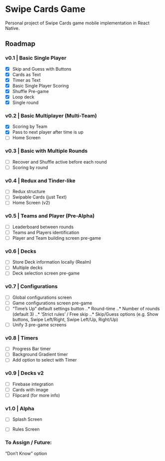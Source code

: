 # Swipe Cards Game
Personal project of Swipe Cards game mobile implementation in React Native.

## Roadmap

### v0.1 | Basic Single Player
- [X] Skip and Guess with Buttons
- [X] Cards as Text
- [X] Timer as Text
- [X] Basic Single Player Scoring
- [X] Shuffle Pre-game
- [X] Loop deck
- [X] Single round

### v0.2 | Basic Multiplayer (Multi-Team)
- [X] Scoring by Team
- [X] Pass to next player after time is up
- [ ] Home Screen

### v0.3 | Basic with Multiple Rounds
- [ ] Recover and Shuffle active before each round
- [ ] Scoring by round

### v0.4 | Redux and Tinder-like
- [ ] Redux structure
- [ ] Swipable Cards (just Text)
- [ ] Home Screen (v2)

### v0.5 | Teams and Player (Pre-Alpha)
- [ ] Leaderboard between rounds
- [ ] Teams and Players identification
- [ ] Player and Team building screen pre-game

### v0.6 | Decks
- [ ] Store Deck information locally (Realm)
- [ ] Multiple decks
- [ ] Deck selection screen pre-game

### v0.7 | Configurations
- [ ] Global configurations screen
- [ ] Game configurations screen pre-game
- [ ] “Time’s Up” default settings button
..* Round-time
..* Number of rounds (default 3)
..* ‘Strict rules’ / Free skip
..* Skip/Guess options (e.g. Show buttons, Swipe Left/Right, Swipe Left/Up, Right/Up)
- [ ] Unify 3 pre-game screens

### v0.8 | Timers
- [ ] Progress Bar timer
- [ ] Background Gradient timer
- [ ] Add option to select with Timer

### v0.9 | Decks v2
- [ ] Firebase integration
- [ ] Cards with image
- [ ] Flipcard (for more info)

### v1.0 | Alpha
- [ ] Splash Screen
- [ ] Rules Screen



### To Assign / Future:
“Don’t Know” option

